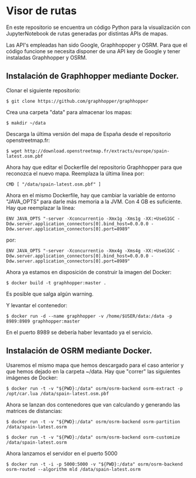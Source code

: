 # Visor de rutas
En este repositorio se encuentra un código Python para la visualización con JupyterNotebook de rutas generadas por distintas APIs de mapas.

Las API's empleadas han sido Google, Graphhopoper y OSRM. Para que el código funcione se necesita disponer de una API key de Google y tener instaladas Graphhopper y OSRM.

## Instalación de Graphhopper mediante Docker.

Clonar el siguiente repositorio: 
```
$ git clone https://github.com/graphhopper/graphhopper
```

Crea una carpeta "data" para almacenar los mapas:
```
$ makdir ~/data
```

Descarga la última versión del mapa de España desde el repositorio openstreetmap.fr:
```
$ wget http://download.openstreetmap.fr/extracts/europe/spain-latest.osm.pbf
```
Ahora hay que editar el Dockerfile del repositorio Graphhopper para que reconozca el nuevo mapa. Reemplaza la última línea por:
```
CMD [ "/data/spain-latest.osm.pbf" ]
```
Ahora en el mismo Dockerfile, hay que cambiar la variable de entorno "JAVA_OPTS" para darle más memoria a la JVM. Con 4 GB es suficiente. Hay que reemplazar la línea:

```
ENV JAVA_OPTS "-server -Xconcurrentio -Xmx1g -Xms1g -XX:+UseG1GC -Ddw.server.application_connectors[0].bind_host=0.0.0.0 -Ddw.server.application_connectors[0].port=8989"
```
 por:
```
ENV JAVA_OPTS "-server -Xconcurrentio -Xmx4g -Xms4g -XX:+UseG1GC -Ddw.server.application_connectors[0].bind_host=0.0.0.0 -Ddw.server.application_connectors[0].port=8989"
```

Ahora ya estamos en disposición de construir la imagen del Docker:

```
$ docker build -t graphhopper:master .  
```
Es posible que salga algún warning.

Y levantar el contenedor:
```
$ docker run -d --name graphhopper -v /home/$USER/data:/data -p 8989:8989 graphhopper:master
```
En el puerto 8989 se debería haber levantado ya el servicio.


## Instalación de OSRM mediante Docker.

Usaremos el mismo mapa que hemos descargado para el caso anterior y que hemos dejado en la carpeta ~/data. Hay que "correr" las siguientes imágenes de Docker:
```
$ docker run -t -v "${PWD}:/data" osrm/osrm-backend osrm-extract -p /opt/car.lua /data/spain-latest.osm.pbf
```
Ahora se lanzan dos contenedores que van calculando y generando las matrices de distancias:
```
$ docker run -t -v "${PWD}:/data" osrm/osrm-backend osrm-partition /data/spain-latest.osrm
```
```
$ docker run -t -v "${PWD}:/data" osrm/osrm-backend osrm-customize /data/spain-latest.osrm
```

Ahora lanzamos el servidor en el puerto 5000
```
$ docker run -t -i -p 5000:5000 -v "${PWD}:/data" osrm/osrm-backend osrm-routed --algorithm mld /data/spain-latest.osrm
```



